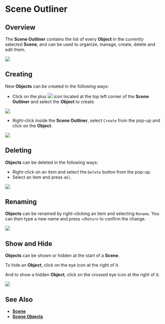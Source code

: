 # Scene Outliner

## Overview

The **Scene Outliner** contains the list of every **Object** in the currently selected **Scene**, and can be used to organize, manage, create, delete and edit them.

![](../.gitbook/assets/scene-outliner.png)

## Creating

New **Objects** can be created in the following ways:

* Click on the plus ![](../.gitbook/assets/plusIcon%20%284%29%20%284%29%20%284%29%20%284%29%20%284%29%20%284%29%20%284%29%20%284%29%20%2833%29.PNG) icon located at the top left corner of the **Scene Outliner** and select the **Object** to create.

![](../.gitbook/assets/scene-outliner-create-add-icon.png)

* Right-click inside the **Scene Outliner**, select `Create` from the pop-up and click on the **Object**.

![](../.gitbook/assets/scene-outliner-create-right-click.png)

## Deleting

**Objects** can be deleted in the following ways:

* Right-click on an item and select the `Delete` button from the pop-up.
* Select an item and press `del`.

![](../.gitbook/assets/scene-outliner-delete-obj.png)

## Renaming

**Objects** can be renamed by right-clicking an item and selecting `Rename`. You can then type a new name and press **`⏎`**/`Return` to confirm the change.

![](../.gitbook/assets/scene-outliner-rename.png)

## Show and Hide

**Objects** can be shown or hidden at the start of a **Scene**.

To hide an **Object**, click on the eye icon at the right of it.

And to show a hidden **Object**, click on the crossed eye icon at the right of it.

![](../.gitbook/assets/show-and-hide-objects.gif)

## See Also

* [**Scene**](../getting-started/project-objects/scene.md)
* [**Scene Objects**](../getting-started/scene-objects/)

